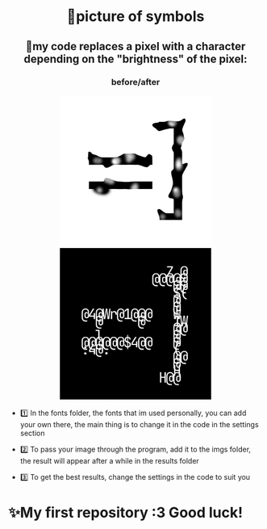 <h1 align="center">🎨picture of symbols </h1>

<h2 align="center">🔧my code replaces a pixel with a character depending on the "brightness" of the pixel:</h2>
<h3 align="center" >before/after</h3>

<div align="center">
  <img src="https://github.com/chesdes/picture_of_symbols/blob/master/imgs/ava%201.png" width=300 height=300 alt="picture before">
  <img src="https://github.com/chesdes/picture_of_symbols/blob/master/results/result.png?raw=true" width=300 height=300 alt="picture after">
</div>

- 1️⃣ In the fonts folder, the fonts that im used personally, you can add your own there, the main thing is to change it in the code in the settings section

- 2️⃣ To pass your image through the program, add it to the imgs folder, the result will appear after a while in the results folder

- 3️⃣ To get the best results, change the settings in the code to suit you

<h1>✨My first repository :3 Good luck!</h1>

